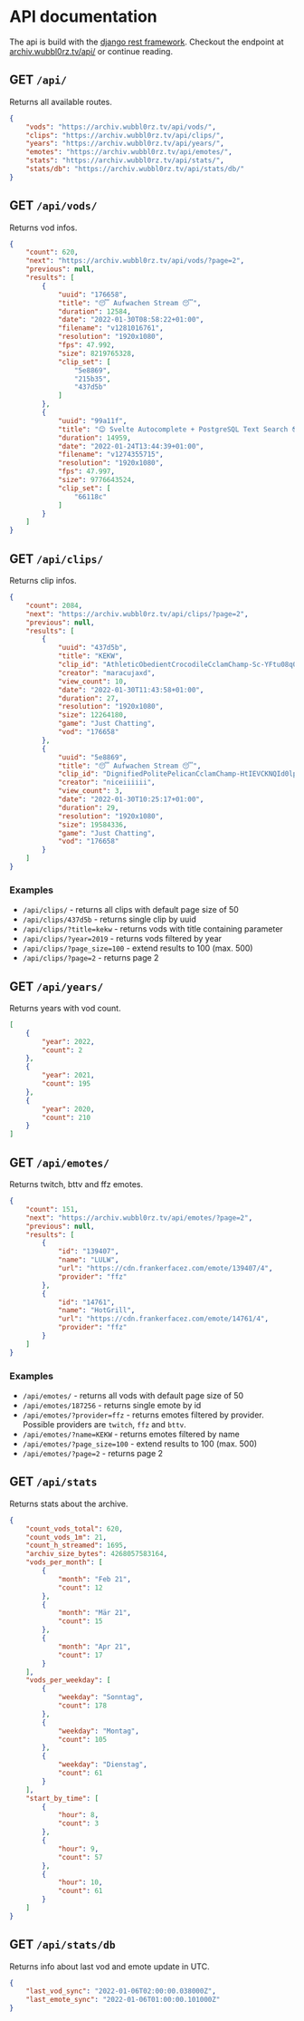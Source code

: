 # API documentation

The api is build with the [django rest framework](https://www.django-rest-framework.org/). Checkout the endpoint at [archiv.wubbl0rz.tv/api/](https://archiv.wubbl0rz.tv/api/) or continue reading.

## GET `/api/`

Returns all available routes.

```json
{
    "vods": "https://archiv.wubbl0rz.tv/api/vods/",
    "clips": "https://archiv.wubbl0rz.tv/api/clips/",
    "years": "https://archiv.wubbl0rz.tv/api/years/",
    "emotes": "https://archiv.wubbl0rz.tv/api/emotes/",
    "stats": "https://archiv.wubbl0rz.tv/api/stats/",
    "stats/db": "https://archiv.wubbl0rz.tv/api/stats/db/"
}
```

## GET `/api/vods/`

Returns vod infos.

```json
{
    "count": 620,
    "next": "https://archiv.wubbl0rz.tv/api/vods/?page=2",
    "previous": null,
    "results": [
        {
            "uuid": "176658",
            "title": "😴 Aufwachen Stream 😴",
            "duration": 12584,
            "date": "2022-01-30T08:58:22+01:00",
            "filename": "v1281016761",
            "resolution": "1920x1080",
            "fps": 47.992,
            "size": 8219765328,
            "clip_set": [
                "5e8869",
                "215b35",
                "437d5b"
            ]
        },
        {
            "uuid": "99a11f",
            "title": "😊 Svelte Autocomplete + PostgreSQL Text Search 😎🔍 | C# / JS",
            "duration": 14959,
            "date": "2022-01-24T13:44:39+01:00",
            "filename": "v1274355715",
            "resolution": "1920x1080",
            "fps": 47.997,
            "size": 9776643524,
            "clip_set": [
                "66118c"
            ]
        }
    ]
}
```

## GET `/api/clips/`

Returns clip infos.

```json
{
    "count": 2084,
    "next": "https://archiv.wubbl0rz.tv/api/clips/?page=2",
    "previous": null,
    "results": [
        {
            "uuid": "437d5b",
            "title": "KEKW",
            "clip_id": "AthleticObedientCrocodileCclamChamp-Sc-YFtu08q0BNApT",
            "creator": "maracujaxd",
            "view_count": 10,
            "date": "2022-01-30T11:43:58+01:00",
            "duration": 27,
            "resolution": "1920x1080",
            "size": 12264180,
            "game": "Just Chatting",
            "vod": "176658"
        },
        {
            "uuid": "5e8869",
            "title": "😴 Aufwachen Stream 😴",
            "clip_id": "DignifiedPolitePelicanCclamChamp-HtIEVCKNQId0lpq7",
            "creator": "niceiiiiii",
            "view_count": 3,
            "date": "2022-01-30T10:25:17+01:00",
            "duration": 29,
            "resolution": "1920x1080",
            "size": 19584336,
            "game": "Just Chatting",
            "vod": "176658"
        }
    ]
}
```
### Examples

* `/api/clips/` - returns all clips with default page size of 50
* `/api/clips/437d5b` - returns single clip by uuid
* `/api/clips/?title=kekw` - returns vods with title containing parameter
* `/api/clips/?year=2019` - returns vods filtered by year
* `/api/clips/?page_size=100` - extend results to 100 (max. 500)
* `/api/clips/?page=2` - returns page 2

## GET `/api/years/`

Returns years with vod count.

```json
[
    {
        "year": 2022,
        "count": 2
    },
    {
        "year": 2021,
        "count": 195
    },
    {
        "year": 2020,
        "count": 210
    }
]
```

## GET `/api/emotes/`

Returns twitch, bttv and ffz emotes.

```json
{
    "count": 151,
    "next": "https://archiv.wubbl0rz.tv/api/emotes/?page=2",
    "previous": null,
    "results": [
        {
            "id": "139407",
            "name": "LULW",
            "url": "https://cdn.frankerfacez.com/emote/139407/4",
            "provider": "ffz"
        },
        {
            "id": "14761",
            "name": "HotGrill",
            "url": "https://cdn.frankerfacez.com/emote/14761/4",
            "provider": "ffz"
        }
    ]
}
```

### Examples

* `/api/emotes/` - returns all vods with default page size of 50
* `/api/emotes/187256` - returns single emote by id
* `/api/emotes/?provider=ffz` - returns emotes filtered by provider. Possible providers are `twitch`, `ffz` and `bttv`.
* `/api/emotes/?name=KEKW` - returns emotes filtered by name
* `/api/emotes/?page_size=100` - extend results to 100 (max. 500)
* `/api/emotes/?page=2` - returns page 2

## GET `/api/stats`

Returns stats about the archive.

```json
{
    "count_vods_total": 620,
    "count_vods_1m": 21,
    "count_h_streamed": 1695,
    "archiv_size_bytes": 4268057583164,
    "vods_per_month": [
        {
            "month": "Feb 21",
            "count": 12
        },
        {
            "month": "Mär 21",
            "count": 15
        },
        {
            "month": "Apr 21",
            "count": 17
        }
    ],
    "vods_per_weekday": [
        {
            "weekday": "Sonntag",
            "count": 178
        },
        {
            "weekday": "Montag",
            "count": 105
        },
        {
            "weekday": "Dienstag",
            "count": 61
        }
    ],
    "start_by_time": [
        {
            "hour": 8,
            "count": 3
        },
        {
            "hour": 9,
            "count": 57
        },
        {
            "hour": 10,
            "count": 61
        }
    ]
}
```

## GET `/api/stats/db`

Returns info about last vod and emote update in UTC.

```json
{
    "last_vod_sync": "2022-01-06T02:00:00.038000Z",
    "last_emote_sync": "2022-01-06T01:00:00.101000Z"
}
```
